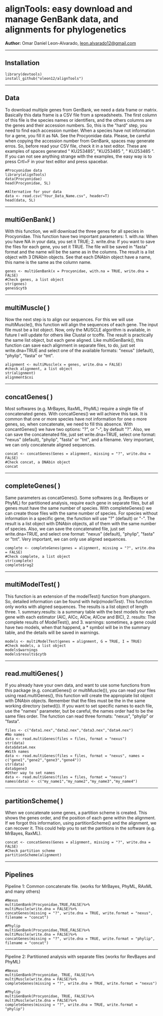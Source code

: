 # alignTools: easy download and manage GenBank data, and alignments for phylogenetics </br>
**Author:** Omar Daniel Leon-Alvarado, leon.alvarado12@gmail.com
***
## **Installation**
```{r}
library(devtools)
install_github("oleon12/alignTools")
```
***
## **Data**
To download multiple genes from GenBank, we need a data frame or matrix. Basically this data frame is a CSV file from a spreadsheets. The first column of this file is the species names or identifiers, and the others columns are the genes and their accession numbers. So, this is the "hard" step, you need to find each accession number. When a species have not information for a gene, you fill it as NA. See the Procyonidae data. Please, be careful when copying the accession number from GenBank, spaces may generate erros. So, before read your CSV file, check it in a text editor. These are examples of spaces generated " KU253485", "KU253485 ", " KU253485 ". If you can not see anything strange with the examples, the easy way is to press Crtl+F in your text editor and press spacebar. 
```{r}
#Procyonidae data
library(alignTools)
data(Procyonidae)
head(Procyonidae, 5L)

#Alternative for your data
data <- read.csv("Your_Data_Name.csv", header=T)
head(data, 5L)
```
***
## **multiGenBank( )**  
With this function, we will download the three genes for all species in Procyonidae. This function have two important parameters: 1. with.na: When you have NA in your data, you set it TRUE; 2. write.dna: If you want to save the files for each gene, you set it TRUE. The file will be saved in "fasta" format and the name will be the same as in the columns. The result is a list object with 3 DNAbin objects. See that each DNAbin object have a name, this name is the same as the column name. 
```{r}
genes <- multiGenBank(x = Procyonidae, with.na = TRUE, write.dna = FALSE)
#Check genes, a list object
str(genes)
genes$cytb
```
***
## **multiMuscle( )**
Now the next step is to align our sequences. For this we will use multiMuscle(), this function will align the sequences of each gene. The input file must be a list object. Now, only the MUSCLE algorithm is available, in future I will update for others like Clustal or tcoffe. The result is practically the same list object, but each gene aligned. Like multiGenBank(), this function can save each alignment in separate files, to do, just set write.dna=TRUE and select one of the available formats: "nexus" (default), "phylip", "fasta" or "tnt".
```{r}
alignment <- multiMuscle(x = genes, write.dna = FALSE)
#check alignment, a list object
str(alignment)
alignment$coi
```
***
## **concatGenes( )**
Most softwares (e.g. MrBayes, RaxML, PhyML) require a single file of concatenated genes. With concatGenes() we will achieve this task. It is common that one or more species have not information for one o more genes, so, when concatenate, we need to fill this absence. With concantGenes() we have two options: "?", or "-", by default "?". Also, we can save the concatenated file, just set write.dna=TRUE, select one format: "nexus" (default), "phylip", "fasta" or "tnt", and a filename. Very important, we can only concatenate aligned sequences. 
```{r}
concat <- concatGenes(Genes = alignment, missing = "?", write.dna = FALSE)
#Check concat, a DNAbin object
concat
```
***
## **completeGenes( )**
Same parameters as concatGenes(). Some softwares (e.g. RevBayes or PhyML) for partitioned analysis, require each gene in separate files, but all genes must have the same number of species. With completeGenes() we can create those files with the same number of species. For species without information in a specific gene, the function will use "?" (default) or "-". The result is a list object with DNAbin objects, all of them with the same number of species. Also, we can save the concatenated file, just set write.dna=TRUE, and select one format: "nexus" (default), "phylip", "fasta" or "tnt". Very important, we can only use aligned sequences. 
```{r}
complete <- completeGenes(genes = alignment, missing = "?", write.dna = FALSE)
#Check complete, a list object
str(complete)
complete$rag2
```
***
## **multiModelTest( )**
This function is an extension of the modelTest() function from phangorn. So, detailed information can be found with _help(modelTest)_. This function only works with aligned sequences. The results is a list object of length three. 1. summary.results: is a summary table with the best models for each gene with each estimator (AIC, AICc, AICw, AICcw and BIC), 2. results: The complete results of ModelTest(), and 3. warnings: sometimes, a gene could have two models, when that happend, a * symbol will be in the summary table, and the details will be saved in warnings.
```{r}
models <- multiModelTest(genes = alignment, G = TRUE, I = TRUE)
#Check models, a list object
models$warnings
models$results$cytb
```
***
## **read.multiGenes( )**
If you already have your own data, and want to use some functions from this package (e.g. concatGenes() or multiMuscle()), you can read your files using read.multiGenes(), this function will create the appropiate list object with DNAbin objects. Remember that the files must be the in the same working directory (setwd()). If you want to set specific names to each file, use the "names" parameter, but be careful, the names order had to be the same files order. The function can read three formats: "nexus", "phylip" or "fasta".
```{r}
files <- c("data1.nex","data2.nex","data3.nex","data4.nex")
#No names
data <- read.multiGenes(files = files, format = "nexus")
str(data)
data$data4.nex
#With names
data <- read.multiGenes(files = files, format = "nexus", names = c("gene1","gene2","gene3","gene4"))
str(data)
data$gene3
#Other way to set names
data <- read.multiGenes(files = files, format = "nexus")
names(data) <- c("my_name1","my_name2","my_name3","my_name4")
```
***
## **partitionScheme( )**
When we concatenate some genes, a partition scheme is created. This shows the genes order, and the position of each gene within the alignment. If we forgot this information, using partitionScheme() and the alignment, we can recover it. This could help you to set the partitions in the software (e.g. MrBayes, RaxML). 
```{r}
concat <- concatGenes(Genes = alignment, missing = "?", write.dna = FALSE)
#Check partition scheme
partitionScheme(alignment)
```
***
## **Pipelines** <br>
Pipeline 1: Common concatenate file. (works for MrBayes, PhyML, RAxML and many others)
```{r}
#Nexus
multiGenBank(Procyonidae,TRUE,FALSE)%>%
multiMuscle(write.dna = FALSE)%>%
concatGenes(missing = "?", write.dna = TRUE, write.format = "nexus", filename = "concat")

#Phylip
multiGenBank(Procyonidae,TRUE,FALSE)%>%
multiMuscle(write.dna = FALSE)%>%
concatGenes(missing = "?", write.dna = TRUE, write.format = "phylip", filename = "concat")
```
***
Pipeline 2: Partitioned analysis with separate files (works for RevBayes and PhyML)
```{r}
#Nexus
multiGenBank(Procyonidae, TRUE, FALSE)%>%
multiMuscle(write.dna = FALSE)%>%
completeGenes(missing = "?", write.dna = TRUE, write.format = "nexus")

#Phylip
multiGenBank(Procyonidae, TRUE, FALSE)%>%
multiMuscle(write.dna = FALSE)%>%
completeGenes(missing = "?", write.dna = TRUE, write.format = "phylip")
``````
